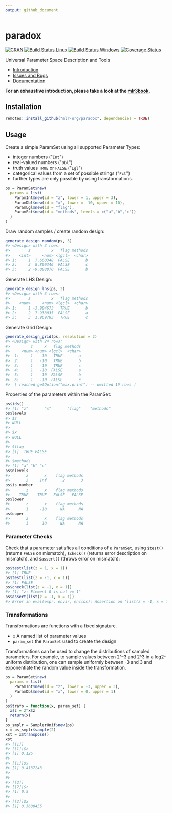 ```yaml
---
output: github_document
---
```


# paradox

[![CRAN](https://www.r-pkg.org/badges/version/paradox)](https://cran.r-project.org/package=paradox)
[![Build Status Linux](https://travis-ci.org/mlr-org/paradox.svg?branch=master)](https://travis-ci.org/mlr-org/paradox)
[![Build Status Windows](https://ci.appveyor.com/api/projects/status/m26qhpq99cka8l1b?svg=true)](https://ci.appveyor.com/project/jakob-r/paradox)
[![Coverage Status](https://coveralls.io/repos/github/mlr-org/paradox/badge.svg?branch=master)](https://coveralls.io/github/mlr-org/paradox?branch=master)




Universal Parameter Space Description and Tools

* [Introduction](https://mlr-org.github.io/paradox/articles/paradox.html)
* [Issues and Bugs](https://github.com/mlr-org/paradox/issues)
* [Documentation](https://mlr-org.github.io/paradox/)

**For an exhaustive introduction, please take a look at the [mlr3book](https://mlr3book.mlr-org.com).**

## Installation

```r
remotes::install_github("mlr-org/paradox", dependencies = TRUE)
```

## Usage

Create a simple ParamSet using all supported Parameter Types:

* integer numbers ("`Int`")
* real-valued numbers ("`Dbl`")
* truth values `TRUE` or `FALSE` ("`Lgl`")
* categorical values from a set of possible strings ("`Fct`")
* further types are only possible by using transformations.


```r
ps = ParamSet$new(
  params = list(
    ParamInt$new(id = "z", lower = 1, upper = 3),
    ParamDbl$new(id = "x", lower = -10, upper = 10),
    ParamLgl$new(id = "flag"),
    ParamFct$new(id = "methods", levels = c("a","b","c"))
  )
)
```

Draw random samples / create random design:


```r
generate_design_random(ps, 3)
#> <Design> with 3 rows:
#>        z         x   flag methods
#>    <int>     <num> <lgcl>  <char>
#> 1:     1  7.660348  FALSE       b
#> 2:     3  8.809346  FALSE       c
#> 3:     2 -9.088870  FALSE       b
```

Generate LHS Design:


```r
generate_design_lhs(ps, 3)
#> <Design> with 3 rows:
#>        z         x   flag methods
#>    <num>     <num> <lgcl>  <char>
#> 1:     1 -3.984673   TRUE       b
#> 2:     2  7.938035  FALSE       a
#> 3:     3  1.969783   TRUE       c
```

Generate Grid Design:


```r
generate_design_grid(ps, resolution = 2)
#> <Design> with 24 rows:
#>         z     x   flag methods
#>     <num> <num> <lgcl>  <char>
#>  1:     1   -10   TRUE       a
#>  2:     1   -10   TRUE       b
#>  3:     1   -10   TRUE       c
#>  4:     1   -10  FALSE       a
#>  5:     1   -10  FALSE       b
#>  6:     1   -10  FALSE       c
#>  [ reached getOption("max.print") -- omitted 19 rows ]
```

Properties of the parameters within the ParamSet:


```r
ps$ids()
#> [1] "z"       "x"       "flag"    "methods"
ps$levels
#> $z
#> NULL
#> 
#> $x
#> NULL
#> 
#> $flag
#> [1]  TRUE FALSE
#> 
#> $methods
#> [1] "a" "b" "c"
ps$nlevels
#>       z       x    flag methods 
#>       3     Inf       2       3
ps$is_number
#>       z       x    flag methods 
#>    TRUE    TRUE   FALSE   FALSE
ps$lower
#>       z       x    flag methods 
#>       1     -10      NA      NA
ps$upper
#>       z       x    flag methods 
#>       3      10      NA      NA
```

### Parameter Checks

Check that a parameter satisfies all conditions of a `ParamSet`, using `$test()` (returns `FALSE` on mismatch), `$check()` (returns error description on mismatch), and `$assert()` (throws error on mismatch):


```r
ps$test(list(z = 1, x = 1))
#> [1] TRUE
ps$test(list(z = -1, x = 1))
#> [1] FALSE
ps$check(list(z = -1, x = 1))
#> [1] "z: Element 0 is not >= 1"
ps$assert(list(z = -1, x = 1))
#> Error in eval(expr, envir, enclos): Assertion on 'list(z = -1, x = 1)' failed: z: Element 0 is not >= 1.
```

### Transformations

Transformations are functions with a fixed signature.

* `x` A named list of parameter values
* `param_set` the `ParamSet` used to create the design

Transformations can be used to change the distributions of sampled parameters. For example, to sample values between 2^-3 and 2^3 in a log2-uniform distribution, one can sample uniformly between -3 and 3 and exponentiate the random value inside the transformation.


```r
ps = ParamSet$new(
  params = list(
    ParamInt$new(id = "z", lower = -3, upper = 3),
    ParamDbl$new(id = "x", lower = 0, upper = 1)
  )
)
ps$trafo = function(x, param_set) {
  x$z = 2^x$z
  return(x)
}
ps_smplr = SamplerUnif$new(ps)
x = ps_smplr$sample(2)
xst = x$transpose()
xst
#> [[1]]
#> [[1]]$z
#> [1] 0.125
#> 
#> [[1]]$x
#> [1] 0.4137243
#> 
#> 
#> [[2]]
#> [[2]]$z
#> [1] 0.5
#> 
#> [[2]]$x
#> [1] 0.3688455
```
